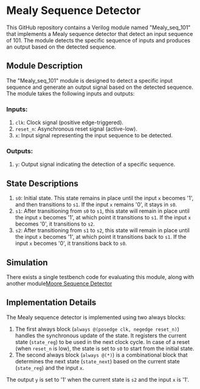 # Mealy Sequence Detector  

This GitHub repository contains a Verilog module named "Mealy_seq_101" that implements a Mealy sequence detector that detect an input sequence of  101. The module detects the specific sequence of inputs and produces an output based on the detected sequence.

## Module Description

The "Mealy_seq_101" module is designed to detect a specific input sequence and generate an output signal based on the detected sequence. The module takes the following inputs and outputs:

### Inputs:

1. `clk`: Clock signal (positive edge-triggered).
2. `reset_n`: Asynchronous reset signal (active-low).
3. `x`: Input signal representing the input sequence to be detected.

### Outputs:

1. `y`: Output signal indicating the detection of a specific sequence.


## State Descriptions

1. `s0`: Initial state. This state remains in place until the input `x` becomes '1', and then transitions to `s1`. If the input `x` remains '0', it stays in `s0`.
2. `s1`: After transitioning from `s0` to `s1`, this state will remain in place until the input `x` becomes '1', at which point it transitions to `s1`. If the input `x` becomes '0', it transitions to `s2`.
3. `s2`: After transitioning from `s1` to `s2`, this state will remain in place until the input `x` becomes '1', at which point it transitions back to `s1`. If the input `x` becomes '0', it transitions back to `s0`.

## Simulation

There exists a single testbench code for evaluating this module, along with another module[Moore Sequence Detector](https://github.com/OmarMongy/Moore_Seq_Detector)

## Implementation Details

The Mealy sequence detector is implemented using two always blocks:

1. The first always block (`always @(posedge clk, negedge reset_n)`) handles the synchronous update of the state. It registers the current state (`state_reg`) to be used in the next clock cycle. In case of a reset (when `reset_n` is low), the state is set to `s0` to start from the initial state.
2. The second always block (`always @(*)`) is a combinational block that determines the next state (`state_next`) based on the current state (`state_reg`) and the input `x`.

The output `y` is set to '1' when the current state is `s2` and the input `x` is '1'.
